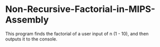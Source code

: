 # Non-Recursive-Factorial-in-MIPS-Assembly
This program finds the factorial of a user input of n (1 - 10), and then outputs it to the console. 
